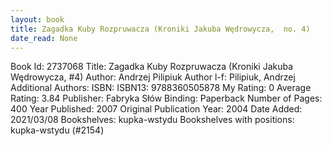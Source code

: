 ```yaml
---
layout: book
title: Zagadka Kuby Rozpruwacza (Kroniki Jakuba Wędrowycza,  no. 4)
date_read: None
---
```


Book Id: 2737068
Title: Zagadka Kuby Rozpruwacza (Kroniki Jakuba Wędrowycza, #4)
Author: Andrzej Pilipiuk
Author l-f: Pilipiuk, Andrzej
Additional Authors: 
ISBN: 
ISBN13: 9788360505878
My Rating: 0
Average Rating: 3.84
Publisher: Fabryka Słów
Binding: Paperback
Number of Pages: 400
Year Published: 2007
Original Publication Year: 2004
Date Added: 2021/03/08
Bookshelves: kupka-wstydu
Bookshelves with positions: kupka-wstydu (#2154)

